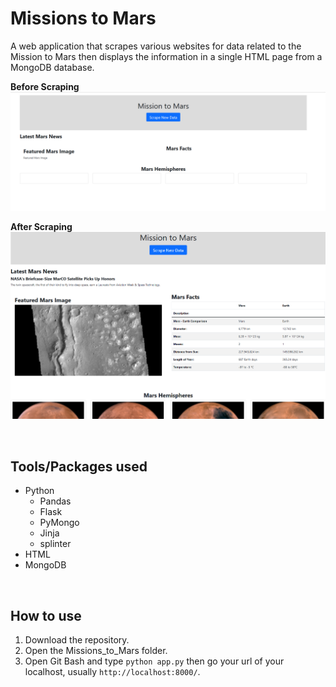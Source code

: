 # Missions to Mars
A web application that scrapes various websites for data related to the Mission to Mars then displays the information in a single HTML page from a MongoDB database.

**Before Scraping**
![before scraping](Missions_to_Mars/final-application-screenshots/landing_page.png)

**After Scraping**
![after scraping](Missions_to_Mars/final-application-screenshots/after_scraping.png)

<br>

## Tools/Packages used
- Python
  - Pandas
  - Flask
  - PyMongo
  - Jinja
  - splinter
- HTML
- MongoDB

<br>

## How to use
1) Download the repository.
2) Open the Missions_to_Mars folder.
3) Open Git Bash and type `python app.py` then go your url of your localhost, usually `http://localhost:8000/`.
